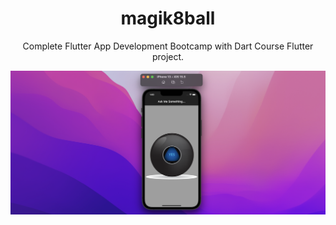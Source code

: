 
<div align="center">
<h1>magik8ball</h1>

Complete Flutter App Development Bootcamp with Dart Course Flutter project.

  <img src="https://github.com/berlin-experiment/magik8/blob/master/images/preview.png?raw=true" width="600" alt="accessibility text">
</div>

